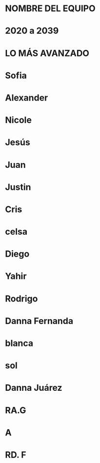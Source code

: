 # NOMBRE DEL EQUIPO 
# 2020 a 2039
# LO MÁS AVANZADO

# Sofia

# Alexander

# Nicole

# Jesús

# Juan

# Justin

# Cris

# celsa

# Diego

# Yahir

# Rodrigo

# Danna Fernanda

# blanca

# sol

# Danna Juárez

# RA.G

# A

# RD. F
